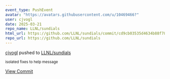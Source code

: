 ```yaml
---
event_type: PushEvent
avatar: "https://avatars.githubusercontent.com/u/10469466?"
user: cjvogl
date: 2025-03-21
repo_name: LLNL/sundials
html_url: https://github.com/LLNL/sundials/commit/cd9cb03535d4634b88f782db7029b7412978d87a
repo_url: https://github.com/LLNL/sundials
---
```


<a href='https://github.com/cjvogl' target='_blank'>cjvogl</a> pushed to <a href='https://github.com/LLNL/sundials' target='_blank'>LLNL/sundials</a>

<small>isolated fixes to help message</small>

<a href='https://github.com/LLNL/sundials/commit/cd9cb03535d4634b88f782db7029b7412978d87a' target='_blank'>View Commit</a>